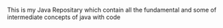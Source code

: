 This is my Java Repositary which contain all the fundamental and some of intermediate concepts of java with code
